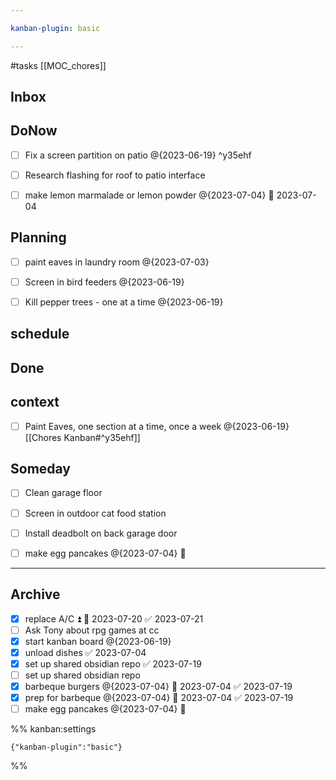 ```yaml
---

kanban-plugin: basic

---
```

#tasks 
[[MOC_chores]]

## Inbox



## DoNow

- [ ] Fix a screen partition on patio @{2023-06-19} ^y35ehf
- [ ] Research flashing for roof to patio interface
- [ ] make lemon marmalade or lemon powder @{2023-07-04} 📅 2023-07-04


## Planning

- [ ] paint eaves in laundry room @{2023-07-03}
- [ ] Screen in bird feeders @{2023-06-19}
- [ ] Kill pepper trees - one at a time @{2023-06-19}


## schedule



## Done



## context

- [ ] Paint Eaves, one section at a time, once a week @{2023-06-19} [[Chores Kanban#^y35ehf]]


## Someday

- [ ] Clean garage floor
- [ ] Screen in outdoor cat food station
- [ ] Install deadbolt on back garage door
- [ ] make egg pancakes @{2023-07-04} 📅


***

## Archive

- [x] replace A/C ⏫ 📅 2023-07-20 ✅ 2023-07-21
- [ ] Ask Tony about rpg games at cc
- [x] start kanban board @{2023-06-19}
- [x] unload dishes ✅ 2023-07-04
- [x] set up shared obsidian repo ✅ 2023-07-19
- [ ] set up shared obsidian repo
- [x] barbeque burgers @{2023-07-04} 📅 2023-07-04 ✅ 2023-07-19
- [x] prep for barbeque @{2023-07-04} 📅 2023-07-04 ✅ 2023-07-19
- [ ] make egg pancakes @{2023-07-04} 📅

%% kanban:settings
```
{"kanban-plugin":"basic"}
```
%%
